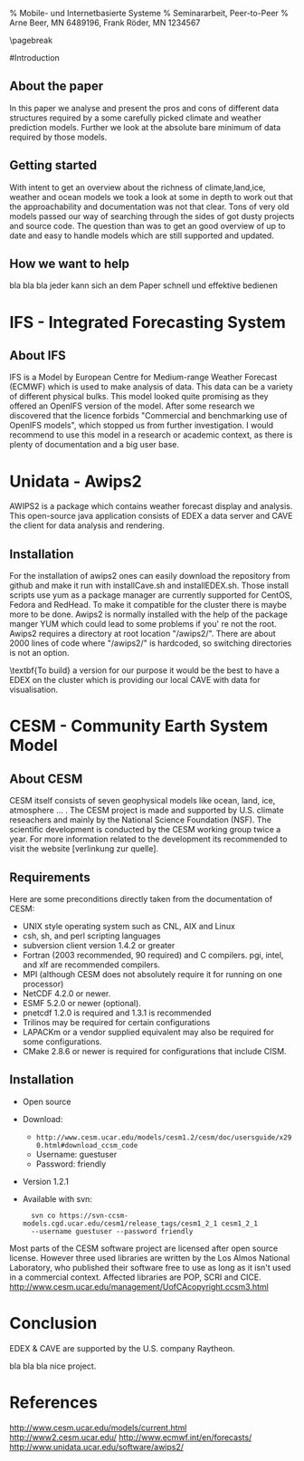 % Mobile- und Internetbasierte Systeme
% Seminararbeit, Peer-to-Peer
% Arne Beer, MN 6489196, Frank Röder, MN 1234567

\pagebreak

#Introduction
## About the paper

In this paper we analyse and present the pros and cons of different data structures required by a some carefully picked climate and weather prediction models. Further we look at the absolute bare minimum of data required by those models.

## Getting started
With intent to get an overview about the richness of climate,land,ice, weather and ocean models we took a look at some in depth to work out that the approachability and documentation was not that clear. Tons of very old models passed our way of searching through the sides of got dusty projects and source code. The question than was to get an good overview of up to date and easy to handle models which are still supported and updated.

## How we want to help
bla bla bla jeder kann sich an dem Paper schnell und effektive bedienen

# IFS - Integrated Forecasting System

## About IFS
IFS is a Model by European Centre for Medium-range Weather Forecast (ECMWF) which is used to make analysis of data. This data can be a variety of different physical bulks. This model looked quite promising as they offered an OpenIFS version of the model. After some research we discovered that the licence forbids "Commercial and benchmarking use of OpenIFS models", which stopped us from further investigation. I would recommend to use this model in a research or academic context, as there is plenty of documentation and a big user base.


# Unidata - Awips2

AWIPS2 is a package which contains weather forecast display and analysis. This open-source java application consists of EDEX a data server and CAVE the client for data analysis and rendering. 

## Installation
For the installation of awips2 ones can easily download the repository from github and make it run with installCave.sh and installEDEX.sh. Those install scripts use yum as a package manager are currently supported for CentOS, Fedora and RedHead. To make it compatible for the cluster there is maybe more to be done. Awips2 is normally installed with the help of the package manger YUM which could lead to some problems if you' re not the root. 
Awips2 requires a directory at root location "/awips2/". There are about 2000 lines of code where "/awips2/" is hardcoded, so switching directories is not an option.

\textbf{To build} a version for our purpose it would be the best to have a EDEX on the cluster which is providing our local CAVE with data for visualisation.

# CESM - Community Earth System Model

## About CESM
CESM itself consists of seven geophysical models like ocean, land, ice, atmosphere ... . The CESM project is made and supported by U.S. climate reseachers and mainly by the National Science Foundation (NSF). The scientific development is conducted by the CESM working group twice a year. For more information related to the development its recommended to visit the website [verlinkung zur quelle].

## Requirements
Here are some preconditions directly taken from the documentation of CESM:

* UNIX style operating system such as CNL, AIX and Linux
* csh, sh, and perl scripting languages
* subversion client version 1.4.2 or greater
* Fortran (2003 recommended, 90 required) and C compilers. pgi, intel, and xlf are recommended compilers.
* MPI (although CESM does not absolutely require it for running on one processor)
* NetCDF 4.2.0 or newer.
* ESMF 5.2.0 or newer (optional).
* pnetcdf 1.2.0 is required and 1.3.1 is recommended
* Trilinos may be required for certain configurations
* LAPACKm or a vendor supplied equivalent may also be required for some configurations.
* CMake 2.8.6 or newer is required for configurations that include CISM.

## Installation
- Open source
- Download:
    - `http://www.cesm.ucar.edu/models/cesm1.2/cesm/doc/usersguide/x290.html#download_ccsm_code`
    - Username: guestuser
    - Password: friendly
- Version 1.2.1
- Available with svn: 

        svn co https://svn-ccsm-models.cgd.ucar.edu/cesm1/release_tags/cesm1_2_1 cesm1_2_1
        --username guestuser --password friendly


Most parts of the CESM software project are licensed after open source license. However three used libraries are written by the Los Almos National Laboratory, who published their software free to use as long as it isn't used in a commercial context. Affected libraries are POP, SCRI and CICE. http://www.cesm.ucar.edu/management/UofCAcopyright.ccsm3.html


# Conclusion
EDEX \& CAVE are supported by the U.S. company Raytheon.

bla bla bla nice project.

# References

http://www.cesm.ucar.edu/models/current.html
http://www2.cesm.ucar.edu/
http://www.ecmwf.int/en/forecasts/
http://www.unidata.ucar.edu/software/awips2/
